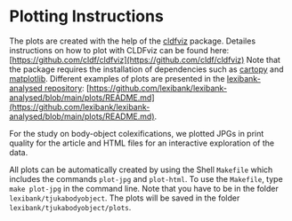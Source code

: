 # Plotting Instructions

The plots are created with the help of the [cldfviz](https://github.com/cldf/cldfviz) package. Detailes instructions on how to plot with CLDFviz can be found here: [https://github.com/cldf/cldfviz](https://github.com/cldf/cldfviz) Note that the package requires the installation of dependencies such as [cartopy](https://scitools.org.uk/cartopy/) and [matplotlib](https://maplotlib.org). Different examples of plots are presented in the [lexibank-analysed repository](https://github.com/lexibank/lexibank-analysed): [https://github.com/lexibank/lexibank-analysed/blob/main/plots/README.md](https://github.com/lexibank/lexibank-analysed/blob/main/plots/README.md).

For the study on body-object colexifications, we plotted JPGs in print quality for the article and HTML files for an interactive exploration of the data. 

All plots can be automatically created by using the Shell `Makefile` which includes the commands `plot-jpg` and `plot-html`. To use the `Makefile`, type `make plot-jpg` in the command line. Note that you have to be in the folder `lexibank/tjukabodyobject`. The plots will be saved in the folder `lexibank/tjukabodyobject/plots`.
